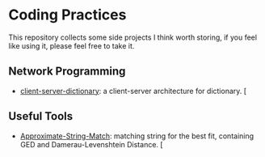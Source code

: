 # Coding Practices

This repository collects some side projects I think worth storing, if you feel like using it, please feel free to take it.

## Network Programming

- [client-server-dictionary](https://github.com/happyren/coding-practice/tree/master/client-server-dictionary): a client-server architecture for dictionary. [
## Useful Tools

- [Approximate-String-Match](https://github.com/happyren/coding-practice/tree/master/Approximate-String-Match): matching string for the best fit, containing GED and Damerau-Levenshtein Distance. [